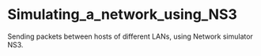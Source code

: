 # Simulating_a_network_using_NS3
Sending packets between hosts of different LANs, using Network simulator NS3.
